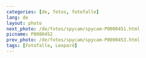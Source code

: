 ```yaml
---
categories: [de, fotos, fotofalle]
lang: de
layout: photo
next_photo: /de/fotos/spycam/spycam-P0000451.html
picname: P0000452
prev_photo: /de/fotos/spycam/spycam-P0000453.html
tags: [Fotofalle, Leopard]
---
```

